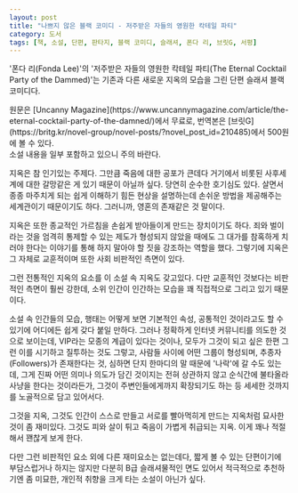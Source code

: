 ```yaml
---
layout: post
title: "나쁘지 않은 블랙 코미디 - 저주받은 자들의 영원한 칵테일 파티"
category: 도서
tags: [책, 소설, 단편, 판타지, 블랙 코미디, 슬래셔, 폰다 리, 브릿G, 서평]
---
```


'폰다 리(Fonda Lee)'의
'저주받은 자들의 영원한 칵테일 파티(The Eternal Cocktail Party of the Dammed)'는
기존과 다른 새로운 지옥의 모습을 그린 단편 슬래셔 블랙 코미디다.



<div class="im im-info" markdown="1">
원문은 [Uncanny Magazine](https://www.uncannymagazine.com/article/the-eternal-cocktail-party-of-the-damned/)에서 무료로,
번역본은 [브릿G](https://britg.kr/novel-group/novel-posts/?novel_post_id=210485)에서 500원에 볼 수 있다.
</div>



<div class="im im-warning">
소설 내용을 일부 포함하고 있으니 주의 바란다.
</div>



지옥은 참 인기있는 주제다.
그만큼 죽음에 대한 공포가 큰데다
거기에서 비롯된 사후세계에 대한 갈망같은 게 있기 때문이 아닐까 싶다.
당연히 순수한 호기심도 있다.
살면서 종종 마주치게 되는 쉽게 이해하기 힘든 현상을 설명하는데
손쉬운 방법을 제공해주는 세계관이기 때문이기도 하다.
그러니까, 영혼의 존재같은 것 말이다.

지옥은 또한 종교적인 가르침을 손쉽게 받아들이게 만드는 장치이기도 하다.
죄와 벌이라는 것을 엄격히 통제할 수 있는 제도가 형성되지 않았을 때에도
그 대가를 참혹하게 치러야 한다는 이야기를 통해 하지 말아야 할 짓을 강조하는 역할을 했다.
그렇기에 지옥은 그 자체로 교훈적이며 또한 사회 비판적인 측면이 있다.

그런 전통적인 지옥의 요소를 이 소설 속 지옥도 갖고있다.
다만 교훈적인 것보다는 비판적인 측면이 훨씬 강한데,
소위 인간이 인간하는 모습을 꽤 직접적으로 그리고 있기 때문이다.

소설 속 인간들의 모습, 행태는
어떻게 보면 기본적인 속성, 공통적인 것이라고도 할 수 있기에
어디에든 쉽게 갖다 붙일 만하다.
그러나 정확하게 인터넷 커뮤니티를 의도한 것으로 보이는데,
VIP라는 모종의 계급이 있다는 것이나,
모두가 그것이 되고 싶은 한편 그런 이를 시기하고 질투하는 것도 그렇고,
사람들 사이에 어떤 그룹이 형성되며,
추종자(Followers)가 존재한다는 것,
심하면 단지 한마디의 말 때문에 '나락'에 갈 수도 있는데,
그게 진짜 어떤 의미나 의도가 담긴 것이지는 전혀 상관하지 않고 순식간에 불타올라 사냥을 한다는 것이라든가,
그것이 주변인들에게까지 확장되기도 하는 등
세세한 것까지를 노골적으로 담고 있어서다.

그것을 지옥, 그것도 인간이 스스로 만들고 서로를 빨아먹히게 만드는 지옥처럼 묘사한 것이 좀 재미있다.
그것도 피와 살이 튀고 죽음이 가볍게 취급되는 지옥.
이게 꽤나 적절해서 꽨찮게 보게 한다.

다만 그런 비판적인 요소 외에 다른 재미요소는 없는데다,
짧게 볼 수 있는 단편이기에 부담스럽거나 하지는 않지만 다분히 B급 슬래셔물적인 면도 있어서
적극적으로 추천하기엔 좀 미묘한, 개인적 취향을 크게 타는 소설이 아닌가 싶다.
